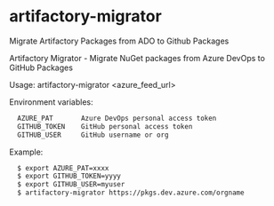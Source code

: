 # artifactory-migrator
Migrate Artifactory Packages from ADO to Github Packages



Artifactory Migrator - Migrate NuGet packages from Azure DevOps to GitHub Packages

Usage:
  artifactory-migrator <azure_feed_url>

Environment variables:
```bash
  AZURE_PAT       Azure DevOps personal access token
  GITHUB_TOKEN    GitHub personal access token
  GITHUB_USER     GitHub username or org
```

Example:

```bash
  $ export AZURE_PAT=xxxx
  $ export GITHUB_TOKEN=yyyy
  $ export GITHUB_USER=myuser
  $ artifactory-migrator https://pkgs.dev.azure.com/orgname
```
